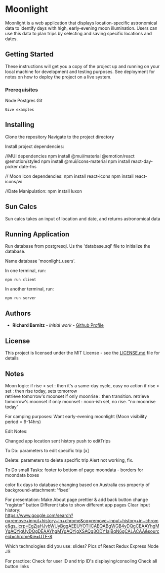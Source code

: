 # Moonlight

Moonlight is a web application that displays location-specific astronomical data to identify days with high, early-evening moon illumination. Users can use this data to plan trips by selecting and saving specific locations and dates.

## Getting Started

These instructions will get you a copy of the project up and running on your local machine for development and testing purposes. See deployment for notes on how to deploy the project on a live system.

### Prerequisites

Node
Postgres
Git

```
Give examples
```

## Installing

Clone the repository
Navigate to the project directory

Install project dependencies:

//MUI dependencies
npm install @mui/material @emotion/react @emotion/styled
npm install @mui/icons-material
npm install react-day-picker date-fns

// Moon Icon dependencies:
npm install react-icons
npm install react-icons/wi

//Date Manipulation:
npm install luxon

## Sun Calcs

Sun calcs takes an input of location and date, and returns astronomical data

## Running Application

Run database from postgresql. Us the 'database.sql' file to initialize the database.

Name database 'moonlight_users'.

In one terminal, run:

```
npm run client
```

In another terminal, run:

```
npm run server
```

## Authors

- **Richard Barnitz** - _Initial work_ - [Github Profile](https://github.com/rbarnitz)

## License

This project is licensed under the MIT License - see the [LICENSE.md](LICENSE.md) file for details

## Notes

Moon logic:
if rise < set : then it's a same-day cycle, easy
no action
if rise > set : then rise today, sets tomorrow  
 retrieve tomorrow's moonset
if only moonrise : then transition.
retrieve tomorrow's moonset
if only moonset : noon-ish set, no rise.
"no moonrise today"

For camping purposes:
Want early-evening moonlight (Moon visibility period = 9-14hrs)

Edit Notes:

Changed app location
sent history push to editTrips

To Do:
parameters to edit specific trip [x]

Delete:
parameters to delete specific trip
Alert not working, fix.

To Do small Tasks:
footer to bottom of page
moondata - borders for moondata boxes

color fix
days to database changing based on Australia
css property of background-attachment: 'fixed'

For presentation:
Make About page prettier & add back button
change "register" button
Different tabs to show different app pages
Clear input history:  
 https://www.google.com/search?q=remove+input+history+in+chrome&oq=remove+input+history+in+chrome&gs_lcrp=EgZjaHJvbWUyBggAEEUYOTIICAEQABgWGB4yDQgCEAAYhgMYgAQYigUyDQgDEAAYhgMYgAQYigXSAQg3ODY1ajBqN6gCALACAA&sourceid=chrome&ie=UTF-8

Which technologies did you use: slides? Pics of
React Redux Express Node JS

For practice:
Check for user ID and trip ID's displaying/consoling
Check all button links
